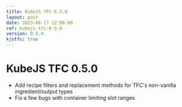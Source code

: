 ```yaml
---
title: KubeJS TFC 0.5.0
layout: post
date: 2023-06-17 12:00:00
ref: kubejs-tfc-0-5-0
version: 0.5.0
kjstfc: true
---
```


# KubeJS TFC 0.5.0

- Add recipe filters and replacement methods for TFC's non-vanilla ingredient/output types
- Fix a few bugs with container limiting slot ranges

